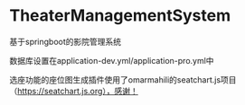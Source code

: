 # TheaterManagementSystem
基于springboot的影院管理系统

数据库设置在application-dev.yml/application-pro.yml中

选座功能的座位图生成插件使用了omarmahili的seatchart.js项目（https://seatchart.js.org），感谢！

